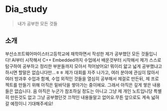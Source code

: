 # Dia_study

> 내가 공부한 모든 것들

## 소개

부산소프트웨어마이스터고등학교에 재학하면서 작성한 제가 공부했던 모든 것들입니다! AI부터 시작해서 C++ Embedded까지 수업에서 배운것부터 시작해서 제가 스스로 탐구하여 공부하고 정리한 부분들까지 모아서 적어놨어요! 뭐이리 얇고 넓게 공부했냐고 하시면 할말은 없습니다만...ㅎㅎ 제가 대회를 자주 나가고, 여러 분야에 관심이 많아서 여러 방과후 수업과 함께, 수업 외적인 것들을 열심히 공부해서 제걸로 만든뒤, 제 프로젝트를 만들기 위해 아직은 밑바닥을 쌓아가는 중이에요. 그래서 아직은 깊게 쌓은 내용들은 없습니다. 음 아직은 누군가 참조하실 정도는 아니고 그냥 제 개인 노트입니당 특별히 만든것도 없고 그냥 공부했던것 끄적인 내용들말고 없어요.무튼 앞으로도 계속 넓혀갈 예정이니 기대해주세요!
